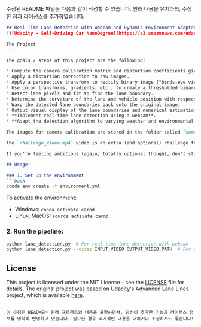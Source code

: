 수정된 README 파일은 다음과 같이 작성할 수 있습니다. 원래 내용을 유지하되, 수정한 점과 라이선스를 추가하였습니다.

```markdown
## Real-Time Lane Detection with Webcam and Dynamic Environment Adaptation
[![Udacity - Self-Driving Car NanoDegree](https://s3.amazonaws.com/udacity-sdc/github/shield-carnd.svg)](http://www.udacity.com/drive)

The Project
---

The goals / steps of this project are the following:

* Compute the camera calibration matrix and distortion coefficients given a set of chessboard images.
* Apply a distortion correction to raw images.
* Apply a perspective transform to rectify binary image ("birds-eye view").
* Use color transforms, gradients, etc., to create a thresholded binary image.
* Detect lane pixels and fit to find the lane boundary.
* Determine the curvature of the lane and vehicle position with respect to the center.
* Warp the detected lane boundaries back onto the original image.
* Output visual display of the lane boundaries and numerical estimation of lane curvature and vehicle position.
* **Implement real-time lane detection using a webcam**.
* **Adapt the detection algorithm to varying weather and environmental conditions** for improved performance.

The images for camera calibration are stored in the folder called `camera_cal`. The images in `test_images` are for testing your pipeline on single frames.

The `challenge_video.mp4` video is an extra (and optional) challenge for you if you want to test your pipeline under somewhat trickier conditions. The `harder_challenge.mp4` video is another optional challenge and is brutal!

If you're feeling ambitious (again, totally optional though), don't stop there! We encourage you to go out and take video of your own, calibrate your camera, and show us how you would implement this project from scratch!

## Usage:

### 1. Set up the environment 
```bash
conda env create -f environment.yml
```

To activate the environment:

- Windows: `conda activate carnd`
- Linux, MacOS: `source activate carnd`

### 2. Run the pipeline:
```bash
python lane_detection.py  # For real-time lane detection with webcam
python lane_detection.py --video INPUT_VIDEO OUTPUT_VIDEO_PATH  # For video input
```

## License
This project is licensed under the MIT License - see the [LICENSE](LICENSE) file for details. The original project was based on Udacity's Advanced Lane Lines project, which is available [here](https://github.com/udacity/CarND-Advanced-Lane-Lines).
```

이 수정된 README는 원래 프로젝트의 내용을 포함하면서, 당신이 추가한 기능과 라이선스 정보를 명확히 반영하고 있습니다. 필요한 경우 추가적인 내용을 더하거나 조정하셔도 좋습니다!